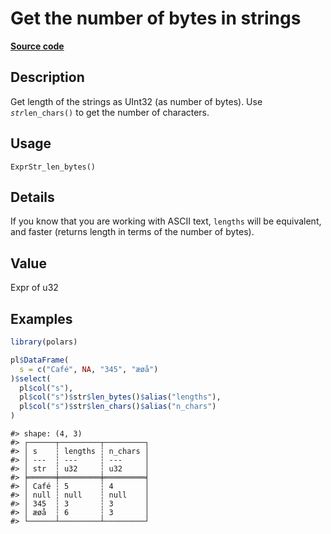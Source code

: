 

# Get the number of bytes in strings

[**Source code**](https://github.com/pola-rs/r-polars/tree/8dac37e8bf89bcd080a13d0ed20dd1dc2bee615f/R/expr__string.R#L213)

## Description

Get length of the strings as UInt32 (as number of bytes). Use
<code style="white-space: pre;">$str$len_chars()</code> to get the
number of characters.

## Usage

<pre><code class='language-R'>ExprStr_len_bytes()
</code></pre>

## Details

If you know that you are working with ASCII text, <code>lengths</code>
will be equivalent, and faster (returns length in terms of the number of
bytes).

## Value

Expr of u32

## Examples

``` r
library(polars)

pl$DataFrame(
  s = c("Café", NA, "345", "æøå")
)$select(
  pl$col("s"),
  pl$col("s")$str$len_bytes()$alias("lengths"),
  pl$col("s")$str$len_chars()$alias("n_chars")
)
```

    #> shape: (4, 3)
    #> ┌──────┬─────────┬─────────┐
    #> │ s    ┆ lengths ┆ n_chars │
    #> │ ---  ┆ ---     ┆ ---     │
    #> │ str  ┆ u32     ┆ u32     │
    #> ╞══════╪═════════╪═════════╡
    #> │ Café ┆ 5       ┆ 4       │
    #> │ null ┆ null    ┆ null    │
    #> │ 345  ┆ 3       ┆ 3       │
    #> │ æøå  ┆ 6       ┆ 3       │
    #> └──────┴─────────┴─────────┘
